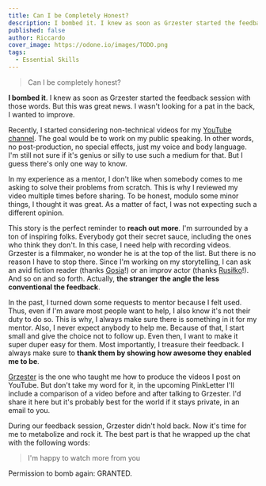 ```yaml
---
title: Can I be Completely Honest?
description: I bombed it. I knew as soon as Grzester started the feedback session with those words. But this was great news. I wasn't looking for a pat in the back, I wanted to improve.
published: false
author: Riccardo
cover_image: https://odone.io/images/TODO.png
tags:
  - Essential Skills
---
```


> Can I be completely honest?

**I bombed it**. I knew as soon as Grzester started the feedback session with those words. But this was great news. I wasn't looking for a pat in the back, I wanted to improve.

Recently, I started considering non-technical videos for my [YouTube channel](https://www.youtube.com/channel/UCqoYTAX09Ico3T_NCRy-iSg). The goal would be to work on my public speaking. In other words, no post-production, no special effects, just my voice and body language. I'm still not sure if it's genius or silly to use such a medium for that. But I guess there's only one way to know.

In my experience as a mentor, I don't like when somebody comes to me asking to solve their problems from scratch. This is why I reviewed my video multiple times before sharing. To be honest, modulo some minor things, I thought it was great. As a matter of fact, I was not expecting such a different opinion.

This story is the perfect reminder to **reach out more**. I'm surrounded by a ton of inspiring folks. Everybody got their secret sauce, including the ones who think they don't. In this case, I need help with recording videos. Grzester is a filmmaker, no wonder he is at the top of the list. But there is no reason I have to stop there. Since I'm working on my storytelling, I can ask an avid fiction reader (thanks [Gosia](https://www.linkedin.com/in/grzegorz-jedo-759388112)!) or an improv actor (thanks [Rusiłko](https://www.linkedin.com/in/rusilko)!). And so on and so forth. Actually, **the stranger the angle the less conventional the feedback**.

In the past, I turned down some requests to mentor because I felt used. Thus, even if I'm aware most people want to help, I also know it's not their duty to do so. This is why, I always make sure there is something in it for my mentor. Also, I never expect anybody to help me. Because of that, I start small and give the choice not to follow up. Even then, I want to make it super duper easy for them. Most importantly, I treasure their feedback. I always make sure to **thank them by showing how awesome they enabled me to be**.

[Grzester](https://www.linkedin.com/in/grzegorz-jedo-759388112) is the one who taught me how to produce the videos I post on YouTube. But don't take my word for it, in the upcoming PinkLetter I'll include a comparison of a video before and after talking to Grzester. I'd share it here but it's probably best for the world if it stays private, in an email to you.

During our feedback session, Grzester didn't hold back. Now it's time for me to metabolize and rock it. The best part is that he wrapped up the chat with the following words:

> I'm happy to watch more from you

Permission to bomb again: GRANTED.
